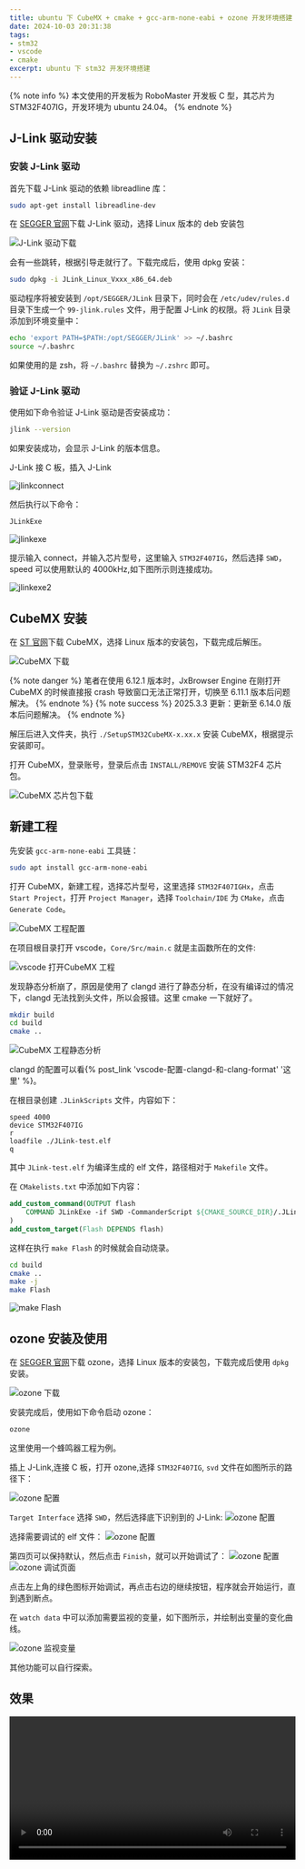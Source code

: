 ```yaml
---
title: ubuntu 下 CubeMX + cmake + gcc-arm-none-eabi + ozone 开发环境搭建
date: 2024-10-03 20:31:38
tags:
- stm32
- vscode
- cmake
excerpt: ubuntu 下 stm32 开发环境搭建
---
```


{% note info  %}
本文使用的开发板为 RoboMaster 开发板 C 型，其芯片为 STM32F407IG，开发环境为 ubuntu 24.04。
{% endnote %}

## J-Link 驱动安装

### 安装 J-Link 驱动

首先下载 J-Link 驱动的依赖 libreadline 库：
```bash
sudo apt-get install libreadline-dev
```

在 [SEGGER 官网](https://www.segger.com/downloads/jlink/)下载 J-Link 驱动，选择 Linux 版本的 deb 安装包

![J-Link 驱动下载](https://images.null-qwerty.work/blog/jlink驱动下载.png)

会有一些跳转，根据引导走就行了。下载完成后，使用 dpkg 安装：
```bash
sudo dpkg -i JLink_Linux_Vxxx_x86_64.deb
```

驱动程序将被安装到 `/opt/SEGGER/JLink` 目录下，同时会在 `/etc/udev/rules.d` 目录下生成一个 `99-jlink.rules` 文件，用于配置 J-Link 的权限。将 `JLink` 目录添加到环境变量中：

```bash
echo 'export PATH=$PATH:/opt/SEGGER/JLink' >> ~/.bashrc
source ~/.bashrc
```
如果使用的是 zsh，将 `~/.bashrc` 替换为 `~/.zshrc` 即可。

### 验证 J-Link 驱动

使用如下命令验证 J-Link 驱动是否安装成功：
```bash
jlink --version
```
如果安装成功，会显示 J-Link 的版本信息。

J-Link 接 C 板，插入 J-Link

![jlinkconnect](https://images.null-qwerty.work/blog/jlinkconnect.png)

然后执行以下命令：
```bash
JLinkExe
```
![jlinkexe](https://images.null-qwerty.work/blog/jlinkexe.png)

提示输入 connect，并输入芯片型号，这里输入 `STM32F407IG`，然后选择 `SWD`，speed 可以使用默认的 4000kHz,如下图所示则连接成功。

![jlinkexe2](https://images.null-qwerty.work/blog/jlinkexe2.png)

## CubeMX 安装

在 [ST 官网](https://www.st.com/zh/development-tools/stm32cubemx.html)下载 CubeMX，选择 Linux 版本的安装包，下载完成后解压。

![CubeMX 下载](https://images.null-qwerty.work/blog/cubemx下载.png)

{% note danger  %}
笔者在使用 6.12.1 版本时，JxBrowser Engine 在刚打开 CubeMX 的时候直接报 crash 导致窗口无法正常打开，切换至 6.11.1 版本后问题解决。
{% endnote %}
{% note success  %}
2025.3.3 更新：更新至 6.14.0 版本后问题解决。
{% endnote %}

解压后进入文件夹，执行 `./SetupSTM32CubeMX-x.xx.x` 安装 CubeMX，根据提示安装即可。

打开 CubeMX，登录账号，登录后点击 `INSTALL/REMOVE` 安装 STM32F4 芯片包。

![CubeMX 芯片包下载](https://images.null-qwerty.work/blog/cubemx芯片包下载.png)


## 新建工程

先安装 `gcc-arm-none-eabi` 工具链：
```bash
sudo apt install gcc-arm-none-eabi
```

打开 CubeMX，新建工程，选择芯片型号，这里选择 `STM32F407IGHx`，点击 `Start Project`，打开 `Project Manager`，选择 `Toolchain/IDE` 为 `CMake`，点击 `Generate Code`。

![CubeMX 工程配置](https://images.null-qwerty.work/blog/cubemx工程配置.png)

在项目根目录打开 vscode，`Core/Src/main.c` 就是主函数所在的文件:

![vscode 打开CubeMX 工程](https://images.null-qwerty.work/blog/vscode打开cubemx工程.png)

发现静态分析崩了，原因是使用了 clangd 进行了静态分析，在没有编译过的情况下，clangd 无法找到头文件，所以会报错。这里 cmake 一下就好了。
```bash
mkdir build
cd build
cmake ..
```

![CubeMX 工程静态分析](https://images.null-qwerty.work/blog/cubemx工程静态分析.png)

clangd 的配置可以看{% post_link 'vscode-配置-clangd-和-clang-format' '这里' %}。

在根目录创建 `.JLinkScripts` 文件，内容如下：
```
speed 4000
device STM32F407IG
r
loadfile ./JLink-test.elf
q
```
其中 `JLink-test.elf` 为编译生成的 elf 文件，路径相对于 `Makefile` 文件。

在 `CMakelists.txt` 中添加如下内容：
```cmake
add_custom_command(OUTPUT flash
    COMMAND JLinkExe -if SWD -CommanderScript ${CMAKE_SOURCE_DIR}/.JLinkScripts
)
add_custom_target(Flash DEPENDS flash)
```
这样在执行 `make Flash` 的时候就会自动烧录。
```bash
cd build
cmake ..
make -j
make Flash
```

![make Flash](https://images.null-qwerty.work/blog/makeflash.png)

## ozone 安装及使用

在 [SEGGER 官网](https://www.segger.com/products/development-tools/ozone-j-link-debugger/)下载 ozone，选择 Linux 版本的安装包，下载完成后使用 `dpkg` 安装。

![ozone 下载](https://images.null-qwerty.work/blog/ozone下载.png)

安装完成后，使用如下命令启动 ozone：
```bash
ozone
```

这里使用一个蜂鸣器工程为例。

插上 J-Link,连接 C 板，打开 ozone,选择 `STM32F407IG`, `svd` 文件在如图所示的路径下：

![ozone 配置](https://images.null-qwerty.work/blog/ozoneconf1.png)

`Target Interface` 选择 `SWD`，然后选择底下识别到的 J-Link:
![ozone 配置](https://images.null-qwerty.work/blog/ozoneconf2.png)

选择需要调试的 elf 文件：
![ozone 配置](https://images.null-qwerty.work/blog/ozoneconf3.png)

第四页可以保持默认，然后点击 `Finish`，就可以开始调试了：
![ozone 配置](https://images.null-qwerty.work/blog/ozoneconf4.png)
![ozone 调试页面](https://images.null-qwerty.work/blog/ozonedbg.png)

点击左上角的绿色图标开始调试，再点击右边的继续按钮，程序就会开始运行，直到遇到断点。

在 `watch data` 中可以添加需要监视的变量，如下图所示，并绘制出变量的变化曲线。

![ozone 监视变量](https://images.null-qwerty.work/blog/ozonewatch.png)

其他功能可以自行探索。

## 效果

<video id="video" controls loop="false" width="100%"></video>

<script src="https://cdn.jsdelivr.net/npm/hls.js@latest"></script>
<script data-swup-reload-script type="text/javascript">
  var video = document.getElementById('video');
  if(Hls.isSupported()) {
  var hls = new Hls();
  hls.loadSource('https://videos.null-qwerty.work/stm32haruhikage/index.m3u8');
  hls.attachMedia(video);
} else if (video.canPlayType('application/vnd.apple.mpegurl')) {
  video.src = 'https://videos.null-qwerty.work/stm32haruhikage/index.m3u8';
}
</script>
